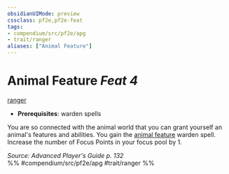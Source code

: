 ```yaml
---
obsidianUIMode: preview
cssclass: pf2e,pf2e-feat
tags:
- compendium/src/pf2e/apg
- trait/ranger
aliases: ["Animal Feature"]
---
```

# Animal Feature  *Feat 4*  
[ranger](Reference/Rules/Traits/ranger.md "Ranger Class Trait")  

- **Prerequisites**: warden spells

You are so connected with the animal world that you can grant yourself an animal's features and abilities. You gain the [animal feature](Reference/Compendium/Spells/animal-feature-apg.md) warden spell. Increase the number of Focus Points in your focus pool by 1.

*Source: Advanced Player's Guide p. 132*  
%% #compendium/src/pf2e/apg #trait/ranger %%